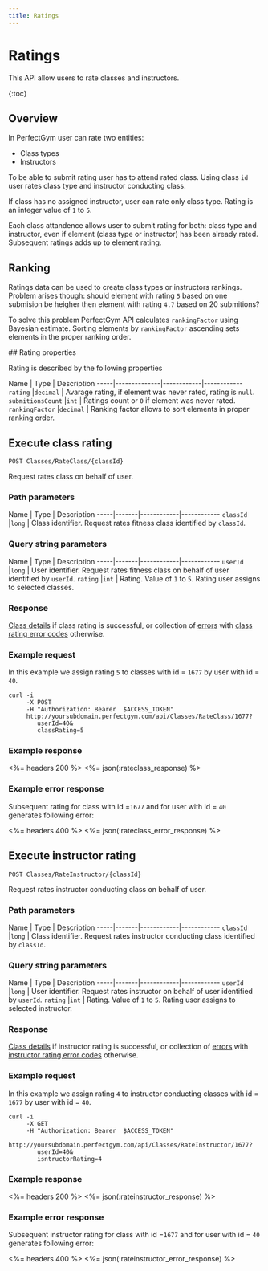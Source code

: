 ```yaml
---
title: Ratings
---
```


# Ratings

This API allow users to rate classes and instructors.

{:toc}


## Overview

In PerfectGym user can rate two entities:
- Class types
- Instructors

To be able to submit rating user has to attend rated class. Using class `id` user rates
class type and instructor conducting class.

If class has no assigned instructor, user can rate only class type. 
Rating is an integer value of `1` to `5`.

Each class attandence allows user to submit rating for both: class type and instructor, 
even if element (class type or instructor) has been already rated. 
Subsequent ratings adds up to element rating.


## Ranking

Ratings data can be used to create class types or instructors rankings. Problem arises though: 
should element with rating `5` based on one submision be heigher then element with rating `4.7`
based on 20 submitions?

To solve this problem PerfectGym API calculates `rankingFactor` using Bayesian estimate. Sorting
elements by `rankingFactor` ascending sets elements in the proper ranking order.


##<a name="properties"></a> Rating properties

Rating is described by the following properties

Name         		| Type       | Description
-----|--------------|------------|------------
`rating`    		|`decimal`   | Avarage rating, if element was never rated, rating is `null`.
`submitionsCount`  	|`int`       | Ratings count or `0` if element was never rated.
`rankingFactor` 	|`decimal`   | Ranking factor allows to sort elements in proper ranking order.



## Execute class rating

    POST Classes/RateClass/{classId}

Request rates class on behalf of user.


### Path parameters

Name         | Type       | Description
-----|-------|------------|------------
`classId`    |`long`      | Class identifier. Request rates fitness class identified by `classId`.

### Query string parameters

Name         | Type       | Description
-----|-------|------------|------------
`userId`     |`long`      | User identifier.  Request rates fitness class on behalf of user identified by `userId`.
`rating`     |`int`       | Rating. Value of `1` to `5`. Rating user assigns to selected classes.


### Response

[Class details][UserClassProperties] if class rating is successful, or collection of [errors][Error] 
with [class rating error codes][ClassRatingErrorCode] otherwise.


### Example request

In this example we assign rating `5` to classes with id = `1677` by user with id = `40`.

``` command-line
curl -i 
     -X POST 
     -H "Authorization: Bearer  $ACCESS_TOKEN"  
     http://yoursubdomain.perfectgym.com/api/Classes/RateClass/1677?
     	userId=40&
     	classRating=5
```


### Example response

<%= headers 200 %>
<%= json(:rateclass_response) %>


### Example error response

Subsequent rating for class with id =`1677` and for user with id = `40` generates following error:

<%= headers 400 %>
<%= json(:rateclass_error_response) %>



## Execute instructor rating

    POST Classes/RateInstructor/{classId}

Request rates instructor conducting class on behalf of user.


### Path parameters

Name         | Type       | Description
-----|-------|------------|------------
`classId`    |`long`      | Class identifier. Request rates instructor conducting class identified by `classId`.

### Query string parameters

Name         | Type       | Description
-----|-------|------------|------------
`userId`     |`long`      | User identifier.  Request rates instructor on behalf of user identified by `userId`.
`rating`     |`int`       | Rating. Value of `1` to `5`. Rating user assigns to selected instructor.


### Response

[Class details][UserClassProperties] if instructor rating is successful, or collection of [errors][Error] 
with [instructor rating error codes][InstructorRatingErrorCode] otherwise.


### Example request

In this example we assign rating `4` to instructor conducting classes with id = `1677` by user with id = `40`.

``` command-line
curl -i 
     -X GET 
     -H "Authorization: Bearer  $ACCESS_TOKEN"  
     http://yoursubdomain.perfectgym.com/api/Classes/RateInstructor/1677?
     	userId=40&
     	isntructorRating=4
```


### Example response

<%= headers 200 %>
<%= json(:rateinstructor_response) %>


### Example error response

Subsequent instructor rating for class with id =`1677` and for user with id = `40` generates following error:

<%= headers 400 %>
<%= json(:rateinstructor_error_response) %>


[Error]: /appendix/datatypes/error
[UserClassProperties]: /api/classes/userclasses#properties
[ClassRatingErrorCode]: /appendix/errorcodes/classratingerrorcode
[InstructorRatingErrorCode]: /appendix/errorcodes/instructorratingerrorcode


